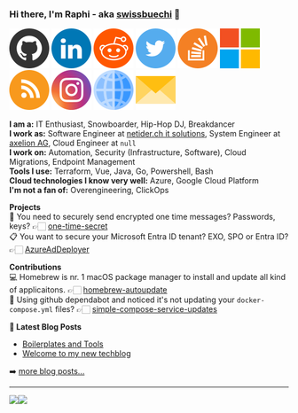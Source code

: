 ### Hi there, I'm Raphi - aka [swissbuechi][website] 👋

[<img src=icons/github.svg>][github]
[<img src=icons/linkedin.svg>][linkedin]
[<img src=icons/reddit.svg>][reddit]
[<img src=icons/twitter.svg>][twitter]
[<img src=icons/stackoverflow.svg>][stackoverflow]
[<img src=icons/microsoft.svg>][microsoftlearn]
[<img src=icons/rss.svg>][rss]
[<img src=icons/instagram.svg>][instagram]
[<img src=icons/web.svg>][website]
[<img src=icons/email.svg>][email]

**I am a:** IT Enthusiast, Snowboarder, Hip-Hop DJ, Breakdancer<br>
**I work as:** Software Engineer at [netider.ch it solutions](https://netider.ch), System Engineer at [axelion AG](https://axelion.ch), Cloud Engineer at `null`<br>
**I work on:** Automation, Security (Infrastructure, Software), Cloud Migrations, Endpoint Management<br>
**Tools I use:** Terraform, Vue, Java, Go, Powershell, Bash<br>
**Cloud technologies I know very well:** Azure, Google Cloud Platform<br>
**I'm not a fan of:** Overengineering, ClickOps

**Projects**<br>
🔐 You need to securely send encrypted one time messages? Passwords, keys?
👉🏻 [one-time-secret](https://github.com/swissbuechi/one-time-secret)<br>
📋 You want to secure your Microsoft Entra ID tenant? EXO, SPO or Entra ID?
👉🏻 [AzureAdDeployer](https://github.com/swissbuechi/AzureAdDeployer)

**Contributions**<br>
💻 Homebrew is nr. 1 macOS package manager to install and update all kind of applicaitons.
👉🏻 [homebrew-autoupdate](https://github.com/homebrew/homebrew-autoupdate)<br>
🤖 Using github dependabot and noticed it's not updating your `docker-compose.yml` files?
👉🏻 [simple-compose-service-updates](https://github.com/sbe-arg/simple-compose-service-updates)

**📕 Latest Blog Posts**

<!-- BLOG-POST-LIST:START -->
- [Boilerplates and Tools](https://swissbuechi.github.io/announcements/resources/)
- [Welcome to my new techblog](https://swissbuechi.github.io/announcements/welcome-to-my-techblog/)
<!-- BLOG-POST-LIST:END -->

➡️ [more blog posts...](https://swissbuechi.github.io)

---

<div>
  <img height="170" align="left" src="https://github-readme-stats.vercel.app/api?username=swissbuechi&count_private=true&include_all_commits=true" />
  <img src="https://github-readme-stats.vercel.app/api/top-langs/?username=swissbuechi&layout=compact" />
</div>


[website]: https://swissbuechi.github.io
[rss]: https://swissbuechi.github.io/feed.xml
[reddit]: https://www.reddit.com/user/swissbuechi
[stackoverflow]: https://stackoverflow.com/users/12172680/swissbuechi
[microsoftlearn]: https://techcommunity.microsoft.com/t5/user/viewprofilepage/user-id/1824419#profile
[linkedin]: https://ch.linkedin.com/in/swissbuechi?trk=public_profile_browsemap
[twitter]: https://twitter.com/swissbuechi
[email]: mailto:info@netider.ch
[github]: https://github.com/swissbuechi
[instagram]: https://instagram.com/fuu_12_

